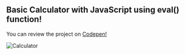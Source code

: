## Basic Calculator with JavaScript using eval() function!

You can review the project on [Codepen!](https://codepen.io/MelihK/pen/NWLPKwv)

![Calculator](/calculatorlast.jpg)